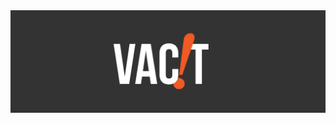 <img src="https://raw.githubusercontent.com/BramAStevens/Educom-Vacit/master/Vacit/public/assets/logo/github.jpg?token=AONYJJYHZNCLAERZJWBCMELAB2KHS"/>
